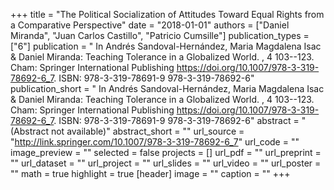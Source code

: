 +++
title = "The Political Socialization of Attitudes Toward Equal Rights from a Comparative Perspective"
date = "2018-01-01"
authors = ["Daniel Miranda", "Juan Carlos Castillo", "Patricio Cumsille"]
publication_types = ["6"]
publication = " In Andrés Sandoval-Hernández, Maria Magdalena Isac & Daniel Miranda: Teaching Tolerance in a Globalized World. , 4 103--123. Cham: Springer International Publishing https://doi.org/10.1007/978-3-319-78692-6_7. ISBN: 978-3-319-78691-9 978-3-319-78692-6"
publication_short = " In Andrés Sandoval-Hernández, Maria Magdalena Isac & Daniel Miranda: Teaching Tolerance in a Globalized World. , 4 103--123. Cham: Springer International Publishing https://doi.org/10.1007/978-3-319-78692-6_7. ISBN: 978-3-319-78691-9 978-3-319-78692-6"
abstract = "(Abstract not available)"
abstract_short = ""
url_source = "http://link.springer.com/10.1007/978-3-319-78692-6_7"
url_code = ""
image_preview = ""
selected = false
projects = []
url_pdf = ""
url_preprint = ""
url_dataset = ""
url_project = ""
url_slides = ""
url_video = ""
url_poster = ""
math = true
highlight = true
[header]
image = ""
caption = ""
+++
